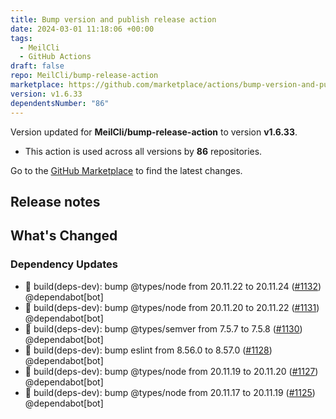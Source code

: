 ```yaml
---
title: Bump version and publish release action
date: 2024-03-01 11:18:06 +00:00
tags:
  - MeilCli
  - GitHub Actions
draft: false
repo: MeilCli/bump-release-action
marketplace: https://github.com/marketplace/actions/bump-version-and-publish-release-action
version: v1.6.33
dependentsNumber: "86"
---
```



Version updated for **MeilCli/bump-release-action** to version **v1.6.33**.
- This action is used across all versions by **86** repositories.

Go to the [GitHub Marketplace](https://github.com/marketplace/actions/bump-version-and-publish-release-action) to find the latest changes.

## Release notes

## What's Changed
### Dependency Updates
- :green_book: build(deps-dev): bump @types/node from 20.11.22 to 20.11.24 ([#1132](https://github.com/MeilCli/bump-release-action/pull/1132)) @dependabot[bot]
- :green_book: build(deps-dev): bump @types/node from 20.11.20 to 20.11.22 ([#1131](https://github.com/MeilCli/bump-release-action/pull/1131)) @dependabot[bot]
- :green_book: build(deps-dev): bump @types/semver from 7.5.7 to 7.5.8 ([#1130](https://github.com/MeilCli/bump-release-action/pull/1130)) @dependabot[bot]
- :green_book: build(deps-dev): bump eslint from 8.56.0 to 8.57.0 ([#1128](https://github.com/MeilCli/bump-release-action/pull/1128)) @dependabot[bot]
- :green_book: build(deps-dev): bump @types/node from 20.11.19 to 20.11.20 ([#1127](https://github.com/MeilCli/bump-release-action/pull/1127)) @dependabot[bot]
- :green_book: build(deps-dev): bump @types/node from 20.11.17 to 20.11.19 ([#1125](https://github.com/MeilCli/bump-release-action/pull/1125)) @dependabot[bot]
